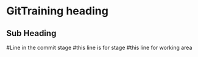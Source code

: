 # GitTraining heading
## Sub Heading

#Line in the commit stage
#this line is for stage
#this line for working area 
